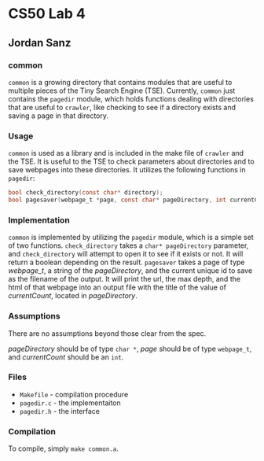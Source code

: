 # CS50 Lab 4
## Jordan Sanz

### common

`common` is a growing directory that contains modules that are useful to multiple pieces of the Tiny Search Engine (TSE). Currently, `common` just contains the `pagedir` module, which holds functions dealing with directories that are useful to `crawler`, like checking to see if a directory exists and saving a page in that directory. 

### Usage

`common` is used as a library and is included in the make file of `crawler` and the TSE. It is useful to the TSE to check parameters about directories and to save webpages into these directories. It utilizes the following functions in `pagedir`:

```c
bool check_directory(const char* directory);
bool pagesaver(webpage_t *page, const char* pageDirectory, int currentCount);
```

### Implementation

`common` is implemented by utilizing the `pagedir` module, which is a simple set of two functions. `check_directory` takes a `char* pageDirectory` parameter, and `check_directory` will attempt to open it to see if it exists or not. It will return a boolean depending on the result. `pagesaver` takes a page of type *webpage_t*, a string of the *pageDirectory*, and the current unique id to save as the filename of the output. It will print the url, the max depth, and the html of that webpage into an output file with the title of the value of *currentCount*, located in *pageDirectory*.

### Assumptions

There are no assumptions beyond those clear from the spec.

*pageDirectory* should be of type `char *`, *page* should be of type `webpage_t`, and *currentCount* should be an `int`. 

### Files
* `Makefile` - compilation procedure
* `pagedir.c` - the implementaiton
* `pagedir.h` - the interface

### Compilation

To compile, simply `make common.a`.